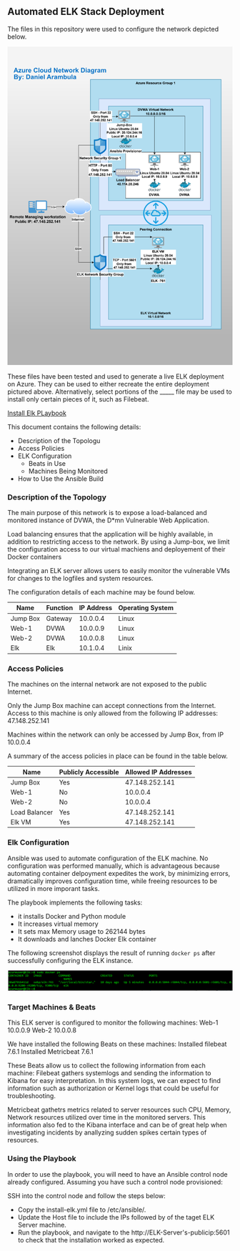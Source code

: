 ## Automated ELK Stack Deployment

The files in this repository were used to configure the network depicted below.

![](Images/Final%20Azure%20Cloud%20Network%20Diagram.png)

These files have been tested and used to generate a live ELK deployment on Azure. They can be used to either recreate the entire deployment pictured above. Alternatively, select portions of the _____ file may be used to install only certain pieces of it, such as Filebeat.

 [Install Elk PLaybook](/Ansible%20Scripts/Install-elk.yml)

This document contains the following details:
- Description of the Topologu
- Access Policies
- ELK Configuration
  - Beats in Use
  - Machines Being Monitored
- How to Use the Ansible Build


### Description of the Topology

The main purpose of this network is to expose a load-balanced and monitored instance of DVWA, the D*mn Vulnerable Web Application.

Load balancing ensures that the application will be highly available, in addition to restricting access to the network. By using a Jump-box, we limit the configuration access to our virtual machiens and deployement of their Docker containers

Integrating an ELK server allows users to easily monitor the vulnerable VMs for changes to the logfiles and system resources.

The configuration details of each machine may be found below.

| Name     | Function | IP Address | Operating System |
|----------|----------|------------|------------------|
| Jump Box | Gateway  | 10.0.0.4   | Linux            |
| Web-1    | DVWA     | 10.0.0.9   | Linux            |
| Web-2    | DVWA     | 10.0.0.8   | Linux            |
| Elk      | Elk      | 10.1.0.4   | Linix            |

### Access Policies

The machines on the internal network are not exposed to the public Internet. 

Only the Jump Box machine can accept connections from the Internet. Access to this machine is only allowed from the following IP addresses: 47.148.252.141

Machines within the network can only be accessed by Jump Box, from IP 10.0.0.4

A summary of the access policies in place can be found in the table below.

| Name         | Publicly Accessible | Allowed IP Addresses |
|--------------|---------------------|----------------------|
| Jump Box     | Yes                 | 47.148.252.141       |
| Web-1        | No                  | 10.0.0.4             |
| Web-2        | No                  | 10.0.0.4             |
| Load Balancer| Yes                 | 47.148.252.141       |
| Elk VM       | Yes                 | 47.148.252.141       |

### Elk Configuration

Ansible was used to automate configuration of the ELK machine. No configuration was performed manually, which is advantageous because automating container delpoyment expedites the work, by minimizing errors, dramatically improves configuration time, while freeing resources to be utilized in more imporant tasks.

The playbook implements the following tasks:

- it installs Docker and Python module
- It increases virtual memory
- It sets max Memory usage to 262144 bytes
- It downloads and lanches Docker Elk container 

The following screenshot displays the result of running `docker ps` after successfully configuring the ELK instance.

![](Images/docker_ps_output.png)

### Target Machines & Beats
This ELK server is configured to monitor the following machines:
Web-1 10.0.0.9
Web-2 10.0.0.8

We have installed the following Beats on these machines:
Installed filebeat 7.6.1
Installed Metricbeat 7.6.1

These Beats allow us to collect the following information from each machine:
Filebeat gathers systemlogs and sending the information to Kibana for easy interpretation. In this system logs, we can expect to find information such as authorization or Kernel logs that could be useful for troubleshooting. 

Metricbeat gathetrs metrics related to server resources such CPU, Memory, Network resources utilized over time in the monitored servers. This information also fed to the Kibana interface and can be of great help when investigating incidents by anallyzing sudden spikes certain types of resources.

### Using the Playbook
In order to use the playbook, you will need to have an Ansible control node already configured. Assuming you have such a control node provisioned: 

SSH into the control node and follow the steps below:
- Copy the install-elk.yml file to /etc/ansible/.
- Update the Host file to include the IPs followed by of the taget ELK Server machine.
- Run the playbook, and navigate to the http://ELK-Server's-publicip:5601 to check that the installation worked as expected.

